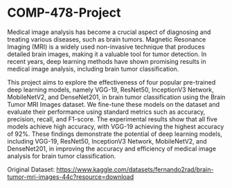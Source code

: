 # COMP-478-Project
Medical image analysis has become a crucial aspect of diagnosing and treating various diseases, such as brain tumors. Magnetic Resonance Imaging (MRI) is a widely used non-invasive technique that produces detailed brain images, making it a valuable tool for tumor detection. In recent years, deep learning methods have shown promising results in medical image analysis, including brain tumor classification. 

This project aims to explore the effectiveness of four popular pre-trained deep learning models, namely VGG-19, ResNet50, InceptionV3 Network, MobileNetV2, and DenseNet201, in brain tumor classification using the Brain Tumor MRI Images dataset. We fine-tune these models on the dataset and evaluate their performance using standard metrics such as accuracy, precision, recall, and F1-score. The experimental results show that all five models achieve high accuracy, with VGG-19 achieving the highest accuracy of 92%. These findings demonstrate the potential of deep learning models, including VGG-19, ResNet50, InceptionV3 Network, MobileNetV2, and DenseNet201, in improving the accuracy and efficiency of medical image analysis for brain tumor classification.

Original Dataset:
https://www.kaggle.com/datasets/fernando2rad/brain-tumor-mri-images-44c?resource=download